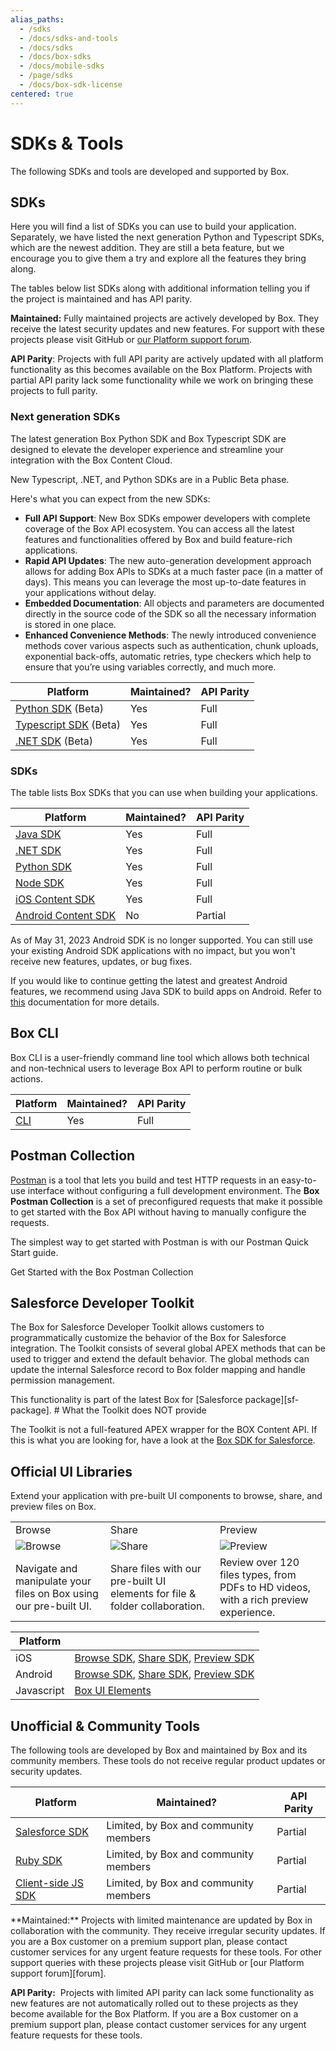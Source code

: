```yaml
---
alias_paths:
  - /sdks
  - /docs/sdks-and-tools
  - /docs/sdks
  - /docs/box-sdks
  - /docs/mobile-sdks
  - /page/sdks
  - /docs/box-sdk-license
centered: true
---
```


# SDKs & Tools

The following SDKs and tools are developed and supported by Box.

## SDKs

Here you will find a list of SDKs
you can use to build your application.
Separately, we have listed the next generation
Python and Typescript SDKs, which are the
newest addition.
They are still a beta feature, but we encourage
you to give them a try and explore all the
features they bring along.

<Message type='notice'>
The tables below list SDKs along with additional information
telling you if the project is maintained and has API
parity.

**Maintained:** Fully maintained projects are actively developed by Box. They
receive the latest security updates and new features. For support with these
projects please visit GitHub or [our Platform support forum][forum].

**API Parity**: Projects with full API parity are actively updated with all
platform functionality as this becomes available on the Box Platform. Projects
with partial API parity lack some functionality while we work on bringing
these projects to full parity.
</Message>

### Next generation SDKs

The latest generation Box Python SDK and Box Typescript
SDK are designed to elevate the developer
experience and streamline your integration
with the Box Content Cloud.

<Message type='notice'>
New Typescript, .NET, and Python SDKs are in a Public Beta phase.
</Message>

Here's what you can expect from the new SDKs:

* **Full API Support**: New Box SDKs empower developers with complete coverage of the Box API ecosystem. You can access all the latest features and functionalities offered by Box and build feature-rich applications.
* **Rapid API Updates**: The new auto-generation development approach allows for adding Box APIs to SDKs at a much faster pace (in a matter of days). This means you can leverage the most up-to-date features in your applications without delay.
* **Embedded Documentation**:  All objects and parameters are documented directly in the source code of the SDK so all the necessary information is stored in one place.
* **Enhanced Convenience Methods**: The newly introduced convenience methods cover various aspects such as authentication, chunk uploads, exponential back-offs, automatic retries, type checkers which help to ensure that you’re using variables correctly, and much more.

| Platform                          | Maintained?  | API Parity |
| --------------------------------- | ----------- | ------- |
| [Python SDK][pythongensdk] (Beta)      | Yes         | Full    |
| [Typescript SDK][tsgensdk] (Beta)      | Yes         | Full    |
| [.NET SDK][dotnetgensdk] (Beta)      | Yes         | Full    |

### SDKs

The table lists Box SDKs that you can use
when building your applications.

| Platform                          | Maintained? | API Parity |
| --------------------------------- | ----------- | ------- |
| [Java SDK][javasdk]               | Yes         | Full    |
| [.NET SDK][dotnetsdk]             | Yes         | Full    |
| [Python SDK][pythonsdk]           | Yes         | Full    |
| [Node SDK][nodesdk]               | Yes         | Full    |
| [iOS Content SDK][iossdk]         | Yes         | Full    |
| [Android Content SDK][androidsdk] | No          | Partial |

<Message type='warning'>
As of May 31, 2023 Android SDK is no
longer supported. You can still
use your existing Android SDK applications
with no impact, but you won't receive new features,
updates, or bug fixes.

If you would like to continue getting the
latest and greatest Android features, we
recommend using Java SDK to build apps on Android.
Refer to [this][android-docs] documentation for more details.
</Message>

## Box CLI

Box CLI is a user-friendly command line tool which
allows both technical and non-technical users to
leverage Box API to perform routine or bulk actions.

| Platform                          | Maintained?  | API Parity |
| --------------------------------- | ----------- | ------- |
| [CLI][cli]                        | Yes         | Full    |

## Postman Collection

[Postman][postman] is a tool that lets you build and test HTTP requests in an
easy-to-use interface without configuring a full development environment. The
**Box Postman Collection** is a set of preconfigured requests that make it
possible to get started with the Box API without having to manually configure
the requests.

The simplest way to get started with Postman is with our Postman Quick Start guide.

<CTA to='g://tooling/postman/quick-start'>
  Get Started with the Box Postman Collection
</CTA>

## Salesforce Developer Toolkit

The Box for Salesforce Developer Toolkit allows customers to programmatically
customize the behavior of the Box for Salesforce integration. The Toolkit
consists of several global APEX methods that can be used to trigger and extend
the default behavior. The global methods can update the internal Salesforce
record to Box folder mapping and handle permission management.

<Message type='notice'>
  This functionality is part of the latest Box for
  [Salesforce package][sf-package].
</Message>

<Message type='warning'>
  # What the Toolkit does NOT provide

  The Toolkit is not a full-featured APEX wrapper for the BOX Content API. If
  this is what you are looking for, have a look at the
  [Box SDK for Salesforce][sf-sdk].
</Message>

## Official UI Libraries

Extend your application with pre-built UI components to browse, share, and
preview files on Box.

|         |        |           |
| ------- | ------ | --------- |
| Browse  | Share  |Preview    |
| ![Browse][browseimg]   | ![Share][shareimg]   | ![Preview][previewimg]     |
| Navigate and manipulate your files on Box using our pre-built UI. | Share files with our pre-built UI elements for file & folder collaboration. | Review over 120 files types, from PDFs to HD videos, with a rich preview experience. |

| Platform   |      |
| ---------- | ---------------- |
| iOS  | [Browse SDK][iosbrowsesdk], [Share SDK][iossharesdk], [Preview SDK][iospreviewsdk]                                                                                                    |
| Android    | [Browse SDK](https://github.com/box/box-android-browse-sdk), [Share SDK](https://github.com/box/box-android-share-sdk), [Preview SDK](https://github.com/box/box-android-preview-sdk) |
| Javascript | [Box UI Elements](guide://embed/ui-elements/)    |

## Unofficial & Community Tools

The following tools are developed by Box and maintained by Box and its community
members. These tools do not receive regular product updates or security updates.

| Platform   | Maintained?    | API Parity  |
| ---------- | ---------------| ------- |
| [Salesforce SDK][salesforcesdk] | Limited, by Box and community members |Partial |
| [Ruby SDK][rubysdk]             | Limited, by Box and community members | Partial |
| [Client-side JS SDK][jssdk]     | Limited, by Box and community members | Partial |

<Message type='notice'>
**Maintained:** Projects with limited maintenance are updated by Box in
collaboration with the community. They receive irregular security updates. If
you are a Box customer on a premium support plan, please contact customer
services for any urgent feature requests for these tools. For other support
queries with these projects please visit GitHub or [our Platform support forum][forum].

**API Parity:**  Projects with limited API parity can lack some functionality
as new features are not automatically rolled out to these projects as they
become available for the Box Platform. If you are a Box customer on a premium
support plan, please contact customer services for any urgent feature requests
for these tools.
</Message>

[javasdk]: https://github.com/box/box-java-sdk
[dotnetsdk]: https://github.com/box/box-windows-sdk-v2
[pythonsdk]: https://github.com/box/box-python-sdk
[nodesdk]: https://github.com/box/box-node-sdk
[iossdk]: https://github.com/box/box-ios-sdk
[androidsdk]: https://github.com/box/box-android-sdk
[android-docs]: https://github.com/box/box-java-sdk/blob/main/doc/android.md
[cli]: https://github.com/box/boxcli
[forum]: https://forum.box.com/
[browseimg]: ./browse.jpg
[shareimg]: ./share.jpg
[previewimg]: ./preview.jpg
[iosbrowsesdk]: https://github.com/box/box-ios-browse-sdk
[iossharesdk]: https://github.com/box/box-ios-share-sdk
[iospreviewsdk]: https://github.com/box/box-ios-preview-sdk
[salesforcesdk]: https://github.com/box/box-salesforce-sdk
[rubysdk]: https://github.com/cburnette/boxr
[jssdk]: https://github.com/allenmichael/box-javascript-sdk
[pythongensdk]: https://github.com/box/box-python-sdk-gen
[tsgensdk]: https://github.com/box/box-typescript-sdk-gen
[dotnetgensdk]: https://github.com/box/box-dotnet-sdk-gen
[postman]: https://postman.com
<!-- i18n-enable localize-links -->
[sf-package]: https://support.box.com/hc/en-us/articles/360044195713-Installing-and-Configuring-Box-For-Salesforce
[sf-sdk]: https://github.com/box/box-salesforce-sdk
<!-- i18n-disable localize-links -->